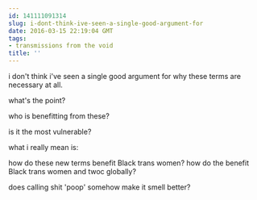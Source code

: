 ```yaml
---
id: 141111091314
slug: i-dont-think-ive-seen-a-single-good-argument-for
date: 2016-03-15 22:19:04 GMT
tags:
- transmissions from the void
title: ''
---
```


i don't think i've seen a single good argument for why these terms are necessary at all.

what's the point?

who is benefitting from these?

is it the most vulnerable?

what i really mean is:

how do these new terms benefit Black trans women? how do the benefit Black trans women and twoc globally?

does calling shit 'poop' somehow make it smell better? 

